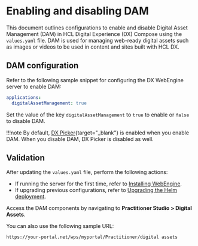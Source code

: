 # Enabling and disabling DAM

This document outlines configurations to enable and disable Digital Asset Management (DAM) in HCL Digital Experience (DX) Compose using the `values.yaml` file. DAM is used for managing web-ready digital assets such as images or videos to be used in content and sites built with HCL DX.

## DAM configuration

Refer to the following sample snippet for configuring the DX WebEngine server to enable DAM:

```yaml
applications:
  digitalAssetManagement: true
```

Set the value of the key `digitalAssetManagement` to `true` to enable or `false` to disable DAM.

!!!note
    By default, [DX Picker](https://opensource.hcltechsw.com/digital-experience/latest/manage_content/wcm_authoring/dx_picker/){target="_blank"} is enabled when you enable DAM. When you disable DAM, DX Picker is disabled as well.

## Validation

After updating the `values.yaml` file, perform the following actions:

- If running the server for the first time, refer to [Installing WebEngine](../../install/kubernetes_deployment/install.md). 
- If upgrading previous configurations, refer to [Upgrading the Helm deployment](../working_with_compose/helm_upgrade_values.md).

Access the DAM components by navigating to **Practitioner Studio > Digital Assets**.

You can also use the following sample URL:

```
https://your-portal.net/wps/myportal/Practitioner/digital assets
```
